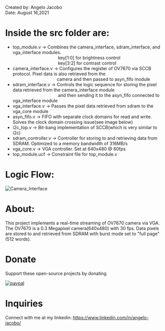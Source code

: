 Created by: Angelo Jacobo   
Date: August 16,2021   

# Inside the src folder are:   
* top_module.v -> Combines the camera_interface, sdram_interface, and vga_interface modules.   
&emsp;&emsp;&emsp;&emsp;&emsp;&emsp;&emsp;&emsp;&emsp;&emsp; key[1:0] for brightness control   
&emsp;&emsp;&emsp;&emsp;&emsp;&emsp;&emsp;&emsp;&emsp;&emsp; key[3:2] for contrast control   
* camera_interface.v -> Configures the register of OV7670 via SCCB protocol. Pixel data is  also retrieved from the  
&emsp;&emsp;&emsp;&emsp;&emsp;&emsp;&emsp;&emsp;&emsp;&emsp;camera and then passed to asyn_fifo module  
* sdram_interface.v -> Controls the logic sequence for storing the pixel data retrieved from the camera_interface module  
&emsp;&emsp;&emsp;&emsp;&emsp;&emsp;&emsp;&emsp;&emsp;&emsp; and then sending it to the asyn_fifo connected to vga_interface module   
* vga_interface.v -> Passes the pixel data retrieved from sdram to the vga_core module 
* asyn_fifo.v -> FIFO with separate clock domains for read and write. Solves the clock domain crossing issue(see image below)
* i2c_top.v -> Bit-bang implementation of SCCB(which is very similar to i2c)
* sdram_controller.v -> Controller for storing to and retrieving data from SDRAM. Optimized to a memory bandwidth of 316MB/s
* vga_core.v -> VGA controller. Set at 640x480 @ 60fps
* top_module.ucf -> Constraint file for top_module.v

# Logic Flow:
![Camera_Interface](https://user-images.githubusercontent.com/87559347/129671784-1be86eca-7cfa-4566-9a94-96a9e9015aa7.jpg)

# About:  
This project implements a real-time streaming of OV7670 camera via VGA. The OV7670 is a 0.3 Megapixel camera(640x480) with 30 fps.
Data pixels are stored to and retrieved from SDRAM with burst mode set to "full page"(512 words).

# Donate   
Support these open-source projects by donating  

[![paypal](https://www.paypalobjects.com/en_US/i/btn/btn_donateCC_LG.gif)](https://www.paypal.com/donate?hosted_button_id=GBJQGJNCJZVRU)


# Inquiries  
Connect with me at my linkedin: https://www.linkedin.com/in/angelo-jacobo/
